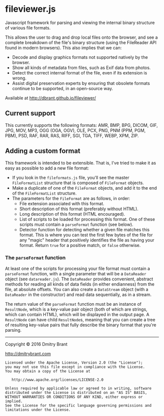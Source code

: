 # fileviewer.js
Javascript framework for parsing and viewing the internal binary structure of various file formats.

This allows the user to drag and drop local files onto the browser, and see a complete breakdown of the file's binary structure (using the FileReader API found in modern browsers). This also implies that we can:
- Decode and display graphics formats not supported natively by the browser.
- Show all kinds of metadata from files, such as Exif data from photos.
- Detect the correct internal format of the file, even if its extension is wrong.
- Assist digital preservation experts by ensuring that obsolete formats continue to be supported, in an open-source way.

Available at http://dbrant.github.io/fileviewer/

## Current support

This currently supports the following formats: AMR, BMP, BPG, DICOM, GIF, JPG, MOV, MP3, OGG (OGA, OGV), OLE, PCX, PNG, PNM (PPM, PGM, PBM), PSD, RAF, RAR, RAS, RIFF, SGI, TGA, TIFF, WEBP, XPM, ZIP.

## Adding a custom format

This framework is intended to be extensible. That is, I've tried to make it as easy as possible to add a new file format:
- If you look in the `fileformats.js` file, you'll see the master `FileFormatList` structure that is composed of `FileFormat` objects.
- Make a duplicate of one of the `FileFormat` objects, and add it to the end of the `FileFormatList` structure.
- The parameters for the `FileFormat` are as follows, in order:
    - File extension associated with this format.
    - Short description of this format (preferably without HTML).
    - Long description of this format (HTML encouraged).
    - List of scripts to be loaded for processing this format. One of these scripts must contain a `parseFormat` function (see below).
    - Detector function for detecting whether a given file matches this format. This is where you can test the first few bytes of the file for any "magic" header that positively identifies the file as having your format. Return `true` for a positive match, or `false` otherwise.

### The `parseFormat` function

At least one of the scripts for processing your file format must contain a `parseFormat` function, with a single parameter that will be a `DataReader` object (see `datareader.js`).
The `DataReader` provides convenient, abstract methods for reading all kinds of data fields (in either endianness) from the file, at absolute offsets. You can also create a `DataStream` object (with a `DataReader` in the constructor) and read data sequentially, as in a stream.

The return value of the `parseFormat` function must be an instance of `ResultNode`, which is a key-value pair object (both of which are strings, which can contain HTML), which will be displayed in the output page. A `ResultNode` can have child `ResultNode`s, meaning that you can create a tree of resulting key-value pairs that fully describe the binary format that you're parsing.

----

Copyright &copy; 2016 Dmitry Brant

http://dmitrybrant.com

    Licensed under the Apache License, Version 2.0 (the "License");
    you may not use this file except in compliance with the License.
    You may obtain a copy of the License at

       http://www.apache.org/licenses/LICENSE-2.0

    Unless required by applicable law or agreed to in writing, software
    distributed under the License is distributed on an "AS IS" BASIS,
    WITHOUT WARRANTIES OR CONDITIONS OF ANY KIND, either express or implied.
    See the License for the specific language governing permissions and
    limitations under the License.
